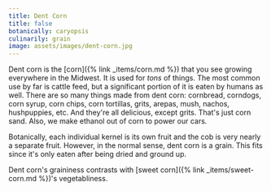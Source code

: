 ```yaml
---
title: Dent Corn
title: false
botanically: caryopsis
culinarily: grain
image: assets/images/dent-corn.jpg
---
```

Dent corn is the [corn]({% link _items/corn.md %}) that you see growing everywhere in the Midwest. It is used for *tons* of things. The most common use by far is cattle feed, but a significant portion of it is eaten by humans as well. There are so many things made from dent corn: cornbread, corndogs, corn syrup, corn chips, corn tortillas, grits, arepas, mush, nachos, hushpuppies, etc. And they're all delicious, except grits. That's just corn sand. Also, we make ethanol out of corn to power our cars.

Botanically, each individual kernel is its own fruit and the cob is very nearly a separate fruit. However, in the normal sense, dent corn is a grain. This fits since it's only eaten after being dried and ground up.

Dent corn's graininess contrasts with [sweet corn]({% link _items/sweet-corn.md %})'s vegetabliness.